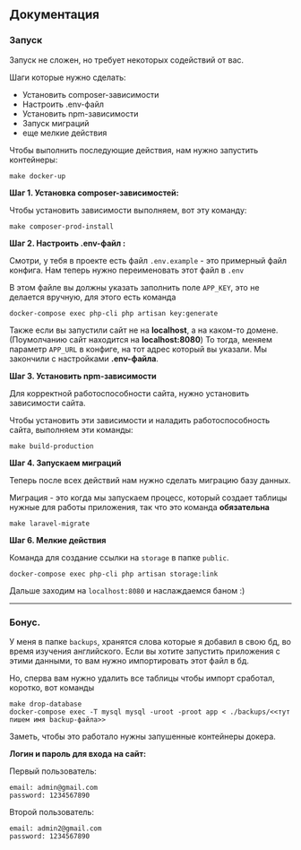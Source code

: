 ## Документация


### Запуск

Запуск не сложен, но требует некоторых содействий от вас. 

Шаги которые нужно сделать:
* Установить composer-зависимости
* Настроить .env-файл
* Установить npm-зависимости
* Запуск миграций
* еще мелкие действия

Чтобы выполнить последующие действия, нам нужно запустить контейнеры:
```
make docker-up
```


**Шаг 1. Установка composer-зависимостей:**

Чтобы установить зависимости выполняем, вот эту команду:
```
make composer-prod-install
```


**Шаг 2. Настроить .env-файл :**

Смотри, у тебя в проекте есть файл `.env.example` - это примерный файл конфига.
Нам теперь нужно переименовать этот файл в `.env`

В этом файле вы должны указать заполнить поле `APP_KEY`, это не делается вручную, для этого есть команда
```
docker-compose exec php-cli php artisan key:generate 
```
Также если вы запустили сайт не на **localhost**, а на каком-то домене. (Поумолчанию сайт находится на **localhost:8080**) 
То тогда, меняем параметр `APP_URL` в конфиге, на тот адрес который вы указали.
Мы закончили с настройками **.env-файла**.


**Шаг 3. Установить npm-зависимости**

Для корректной работоспособности сайта, нужно установить зависимости сайта.

Чтобы установить эти зависимости и наладить работоспособность сайта, выполняем эти команды:

```
make build-production
```

**Шаг 4. Запускаем миграций**

Теперь после всех действий нам нужно сделать миграцию базу данных.

Миграция - это когда мы запускаем процесс, который создает таблицы нужные для работы приложения, так что это команда **обязательна**
```
make laravel-migrate
```


**Шаг 6. Мелкие действия**

Команда для создание ссылки на `storage` в папке `public`.

```
docker-compose exec php-cli php artisan storage:link 
```

Дальше заходим на `localhost:8080` и наслаждаемся баном :)

---
### Бонус.

У меня в папке `backups`, хранятся слова которые я добавил в свою бд, во время изучения английского.
Если вы хотите запустить приложения с этими данными, то вам нужно импортировать этот файл в бд.

Но, сперва вам нужно удалить все таблицы чтобы импорт сработал, коротко, вот команды
```
make drop-database
docker-compose exec -T mysql mysql -uroot -proot app < ./backups/<<тут пишем имя backup-файла>>
```

Заметь, чтобы это работало нужны запушенные контейнеры докера.


**Логин и пароль для входа на сайт:**

Первый пользователь:

    email: admin@gmail.com
    password: 1234567890

Второй пользователь:

    email: admin2@gmail.com
    password: 1234567890
